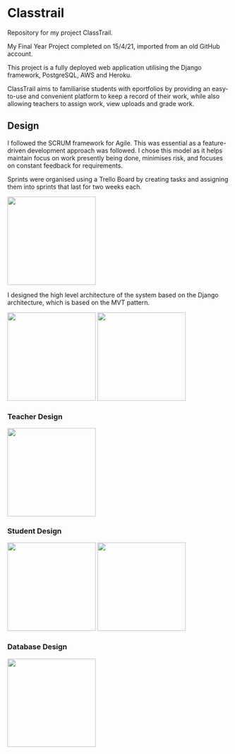 # Classtrail
Repository for my project ClassTrail.

My Final Year Project completed on 15/4/21, imported from an old GitHub account.

This project is a fully deployed web application utilising the Django framework, PostgreSQL, AWS and
Heroku.

ClassTrail aims to familiarise students with eportfolios by providing an easy-to-use and convenient
platform to keep a record of their work, while also allowing teachers to assign work, view uploads
and grade work.


## Design

I followed the SCRUM framework for Agile. This was essential as a feature-driven development approach was
followed. I chose this model as it helps maintain focus on work presently being done, minimises risk, 
and focuses on constant feedback for requirements.

Sprints were organised using a Trello Board by creating tasks and assigning them into 
sprints that last for two weeks each.

<img src="https://imgur.com/rXMNyHi.jpg" width="200" />

I designed the high level architecture of the system based on the Django architecture, which is based on the MVT pattern.

<img src="https://imgur.com/kigce3b.jpg" width="200" />


<img src="https://imgur.com/O78pzgl.jpg" width="200" />



### Teacher Design
<img src="https://imgur.com/MWtM7pU.jpg" width="200" />


### Student Design
<img src="https://imgur.com/eVNL2ot.jpg" width="200" />

<img src="https://imgur.com/0ORAsXT.jpg" width="200" />



### Database Design
<img src="https://imgur.com/8W3CHJ6.jpg" width="200" />


